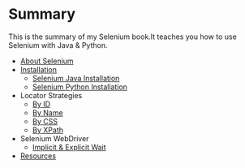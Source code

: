 # Summary

This is the summary of my Selenium book.It teaches you how to use Selenium with Java & Python. 

- [About Selenium](basics/About.md)
- [Installation]( basics/Installation.md)
  - [Selenium Java Installation]( basics/Installation-java.md)
  - [Selenium Python Installation]( basics/Installation-python.md)
- Locator Strategies  
  - [By ID](basics/By_ID.md)
  - [By Name](basics/By_Name.md)
  - [By CSS](basics/By_CSS.md)
  - [By XPath](basics/By_XPath.md)
- Selenium WebDriver
  - [Implicit & Explicit Wait](basics/Waits.md)
- [Resources](Resources.md)
